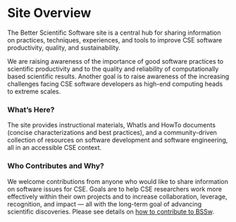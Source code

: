 # Site Overview

The Better Scientific Software site is a central hub for sharing information on practices, techniques, experiences, and tools to improve CSE software productivity, quality, and sustainability.  

We are raising awareness of the importance of good software practices to scientific productivity and to the quality and reliability of computationally based scientific results.  Another goal is to raise awareness of the increasing challenges facing CSE software developers as high-end computing heads to extreme scales.   

### What’s Here?
The site provides instructional materials, WhatIs and HowTo documents (concise characterizations and best practices), and a community-driven collection of resources on software development and software engineering, all in an accessible CSE context.  

### Who Contributes and Why?
We welcome contributions from anyone who would like to share information on software issues for CSE.  Goals are to help CSE researchers work more effectively  within their own projects and to increase collaboration, leverage, recognition, and impact — all with the long-term goal of advancing scientific discoveries.  Please see details on [how to contribute to BSSw](https://bssw.io/pages/what-to-contribute-content-for-better-scientific-software).

<!---
BSSw Site: Get Oriented: Site Overview
--->
